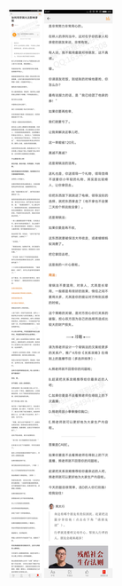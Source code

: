 ![](../../images/2017年03月/GX0307-如何用背锅大法影响爹娘.jpg)
![](../../images/2017年03月/GX0307-如何用背锅大法影响爹娘2.jpg)
